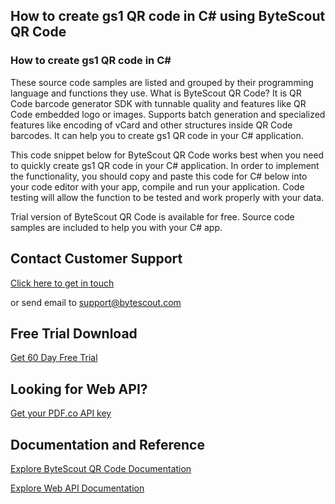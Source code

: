 ## How to create gs1 QR code in C# using ByteScout QR Code

### How to create gs1 QR code in C#

These source code samples are listed and grouped by their programming language and functions they use. What is ByteScout QR Code? It is QR Code barcode generator SDK with tunnable quality and features like QR Code embedded logo or images. Supports batch generation and specialized features like encoding of vCard and other structures inside QR Code barcodes. It can help you to create gs1 QR code in your C# application.

This code snippet below for ByteScout QR Code works best when you need to quickly create gs1 QR code in your C# application. In order to implement the functionality, you should copy and paste this code for C# below into your code editor with your app, compile and run your application. Code testing will allow the function to be tested and work properly with your data.

Trial version of ByteScout QR Code is available for free. Source code samples are included to help you with your C# app.

## Contact Customer Support

[Click here to get in touch](https://bytescout.zendesk.com/hc/en-us/requests/new?subject=ByteScout%20QR%20Code%20Question)

or send email to [support@bytescout.com](mailto:support@bytescout.com?subject=ByteScout%20QR%20Code%20Question) 

## Free Trial Download

[Get 60 Day Free Trial](https://bytescout.com/download/web-installer?utm_source=github-readme)

## Looking for Web API? 

[Get your PDF.co API key](https://pdf.co/documentation/api?utm_source=github-readme)

## Documentation and Reference

[Explore ByteScout QR Code Documentation](https://bytescout.com/documentation/index.html?utm_source=github-readme)

[Explore Web API Documentation](https://pdf.co/documentation/api?utm_source=github-readme)